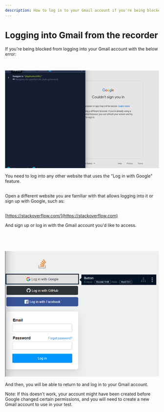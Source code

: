 ```yaml
---
description: How to log in to your Gmail account if you're being blocked from the recorder.
---
```


# Logging into Gmail from the recorder

If you're being blocked from logging into your Gmail account with the below error:​

​

![](<../../.gitbook/assets/image (470).png>)

You need to log into any other website that uses the "Log in with Google" feature.

​\
Open a different website you are familiar with that allows logging into it or sign up with Google, such as:

\
[https://stackoverflow.com/](https://stackoverflow.com)

And sign up or log in with the Gmail account you'd like to access.

​

​

![](<../../.gitbook/assets/image (1) (2) (1).png>)

And then, you will be able to return to and log in to your Gmail account.

Note: If this doesn't work, your account might have been created before Google changed certain permissions, and you will need to create a new Gmail account to use in your test.
